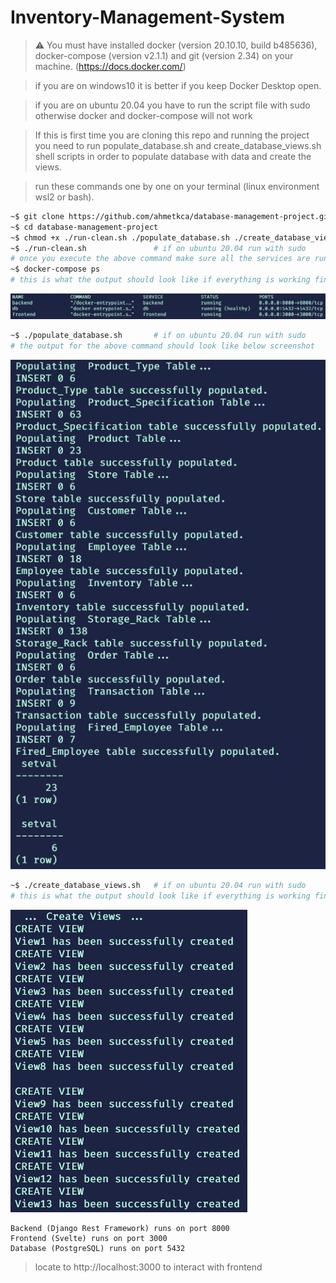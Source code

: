 # Inventory-Management-System



> :warning: You must have installed docker (version 20.10.10, build b485636), docker-compose (version v2.1.1) and git (version 2.34) on your machine. (https://docs.docker.com/)
 
> if you are on windows10 it is better if you keep Docker Desktop open.

> if you are on ubuntu 20.04 you have to run the script file with sudo otherwise docker and docker-compose will not work

> If this is first time you are cloning this repo and running the project you need to run populate_database.sh and create_database_views.sh shell scripts in order to populate database with data and create the views.

> run these commands one by one on your terminal (linux environment wsl2 or bash).

```bash
~$ git clone https://github.com/ahmetkca/database-management-project.git
~$ cd database-management-project
~$ chmod +x ./run-clean.sh ./populate_database.sh ./create_database_views.sh
~$ ./run-clean.sh               # if on ubuntu 20.04 run with sudo
# once you execute the above command make sure all the services are running and db is healthy
~$ docker-compose ps
# this is what the output should look like if everything is working fine.
```

![image info](./pictures/docker_compose_ps_console_output.PNG)

```bash
~$ ./populate_database.sh       # if on ubuntu 20.04 run with sudo
# the output for the above command should look like below screenshot
```

![image info](./pictures/populate_database_console_output.PNG)
```bash
~$ ./create_database_views.sh   # if on ubuntu 20.04 run with sudo
# this is what the output should look like if everything is working fine below screenshot.
```

![image info](./pictures/create_database_views_console_output.PNG)

```
Backend (Django Rest Framework) runs on port 8000
Frontend (Svelte) runs on port 3000
Database (PostgreSQL) runs on port 5432
```

> locate to http://localhost:3000 to interact with frontend
